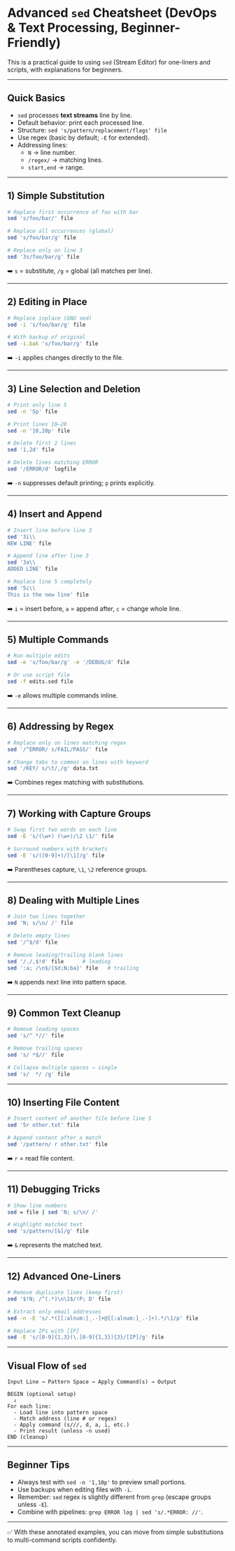 # Advanced `sed` Cheatsheet (DevOps & Text Processing, Beginner-Friendly)

This is a practical guide to using `sed` (Stream Editor) for one-liners and scripts, with explanations for beginners.

---

## Quick Basics
- `sed` processes **text streams** line by line.
- Default behavior: print each processed line.
- Structure: `sed 's/pattern/replacement/flags' file`
- Use regex (basic by default; `-E` for extended).
- Addressing lines:
  - `N` → line number.
  - `/regex/` → matching lines.
  - `start,end` → range.

---

## 1) Simple Substitution
```bash
# Replace first occurrence of foo with bar
sed 's/foo/bar/' file

# Replace all occurrences (global)
sed 's/foo/bar/g' file

# Replace only on line 3
sed '3s/foo/bar/g' file
```
➡️ `s` = substitute, `/g` = global (all matches per line).

---

## 2) Editing in Place
```bash
# Replace inplace (GNU sed)
sed -i 's/foo/bar/g' file

# With backup of original
sed -i.bak 's/foo/bar/g' file
```
➡️ `-i` applies changes directly to the file.

---

## 3) Line Selection and Deletion
```bash
# Print only line 5
sed -n '5p' file

# Print lines 10–20
sed -n '10,20p' file

# Delete first 2 lines
sed '1,2d' file

# Delete lines matching ERROR
sed '/ERROR/d' logfile
```
➡️ `-n` suppresses default printing; `p` prints explicitly.

---

## 4) Insert and Append
```bash
# Insert line before line 3
sed '3i\\
NEW LINE' file

# Append line after line 3
sed '3a\\
ADDED LINE' file

# Replace line 5 completely
sed '5c\\
This is the new line' file
```
➡️ `i` = insert before, `a` = append after, `c` = change whole line.

---

## 5) Multiple Commands
```bash
# Run multiple edits
sed -e 's/foo/bar/g' -e '/DEBUG/d' file

# Or use script file
sed -f edits.sed file
```
➡️ `-e` allows multiple commands inline.

---

## 6) Addressing by Regex
```bash
# Replace only on lines matching regex
sed '/^ERROR/ s/FAIL/PASS/' file

# Change tabs to commas on lines with keyword
sed '/KEY/ s/\t/,/g' data.txt
```
➡️ Combines regex matching with substitutions.

---

## 7) Working with Capture Groups
```bash
# Swap first two words on each line
sed -E 's/(\w+) (\w+)/\2 \1/' file

# Surround numbers with brackets
sed -E 's/([0-9]+)/[\1]/g' file
```
➡️ Parentheses capture, `\1`, `\2` reference groups.

---

## 8) Dealing with Multiple Lines
```bash
# Join two lines together
sed 'N; s/\n/ /' file

# Delete empty lines
sed '/^$/d' file

# Remove leading/trailing blank lines
sed '/./,$!d' file      # leading
sed ':a; /\n$/{$d;N;ba}' file   # trailing
```
➡️ `N` appends next line into pattern space.

---

## 9) Common Text Cleanup
```bash
# Remove leading spaces
sed 's/^ *//' file

# Remove trailing spaces
sed 's/ *$//' file

# Collapse multiple spaces → single
sed 's/  */ /g' file
```

---

## 10) Inserting File Content
```bash
# Insert content of another file before line 5
sed '5r other.txt' file

# Append content after a match
sed '/pattern/ r other.txt' file
```
➡️ `r` = read file content.

---

## 11) Debugging Tricks
```bash
# Show line numbers
sed = file | sed 'N; s/\n/ /'

# Highlight matched text
sed 's/pattern/[&]/g' file
```
➡️ `&` represents the matched text.

---

## 12) Advanced One-Liners
```bash
# Remove duplicate lines (keep first)
sed '$!N; /^(.*)\n\1$/!P; D' file

# Extract only email addresses
sed -n -E 's/.*([[:alnum:]_.-]+@[[:alnum:]_.-]+).*/\1/p' file

# Replace IPs with [IP]
sed -E 's/[0-9]{1,3}(\.[0-9]{1,3}){3}/[IP]/g' file
```

---

## Visual Flow of `sed`

```
Input Line → Pattern Space → Apply Command(s) → Output

BEGIN (optional setup)
  ↓
For each line:
  - Load line into pattern space
  - Match address (line # or regex)
  - Apply command (s///, d, a, i, etc.)
  - Print result (unless -n used)
END (cleanup)
```

---

## Beginner Tips
- Always test with `sed -n '1,10p'` to preview small portions.
- Use backups when editing files with `-i`.
- Remember: `sed` regex is slightly different from `grep` (escape groups unless `-E`).
- Combine with pipelines: `grep ERROR log | sed 's/.*ERROR: //'`.

---

✅ With these annotated examples, you can move from simple substitutions to multi-command scripts confidently.

